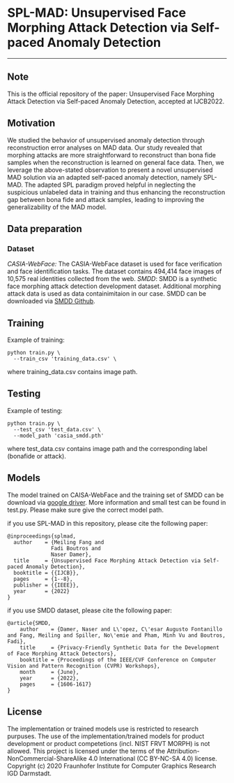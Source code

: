 # SPL-MAD: Unsupervised Face Morphing Attack Detection via Self-paced Anomaly Detection
---
## Note
This is the official repository of the paper: Unsupervised Face Morphing Attack Detection via Self-paced Anomaly Detection, accepted at IJCB2022.

## Motivation
We studied the behavior of unsupervised anomaly detection through reconstruction error analyses on MAD data. Our study revealed that morphing attacks are more straightforward to reconstruct than bona fide samples when the reconstruction is learned on general face data. Then, we leverage the above-stated observation to present a novel unsupervised MAD solution via an adapted self-paced anomaly detection, namely SPL-MAD. The adapted SPL paradigm proved helpful in neglecting the suspicious unlabeled data in training and thus enhancing the reconstruction gap between bona fide and attack samples, leading to improving the generalizability of the MAD model.
## Data preparation
### Dataset
*CASIA-WebFace:* The CASIA-WebFace dataset is used for face verification and face identification tasks. The dataset contains 494,414 face images of 10,575 real identities collected from the web.
*SMDD*: SMDD is a synthetic face morphing attack detection development dataset. Additional morphing attack data is used as data containimitaion in our case. SMDD can be downloaded via [SMDD Github](https://github.com/naserdamer/SMDD-Synthetic-Face-Morphing-Attack-Detection-Development-dataset).


## Training
Example of training:
```
python train.py \
  --train_csv 'training_data.csv' \
```
where training_data.csv contains image path.
## Testing
Example of testing:
```
python train.py \
  --test_csv 'test_data.csv' \
  --model_path 'casia_smdd.pth'
```
where test_data.csv contains image path and the corresponding label (bonafide or attack).

## Models
The model trained on CAISA-WebFace and the training set of SMDD can be download via [google driver](https://drive.google.com/file/d/1kFLp1dWp_sBwC-l-RTVo-LRitKSYxbyv/view?usp=sharing).
More information and small test can be found in test.py. Please make sure give the correct model path.

if you use SPL-MAD in this repository, please cite the following paper:
```
@inproceedings{splmad,
  author    = {Meiling Fang and
              Fadi Boutros and
              Naser Damer},
  title     = {Unsupervised Face Morphing Attack Detection via Self-paced Anomaly Detection},
  booktitle = {{IJCB}},
  pages     = {1--8},
  publisher = {{IEEE}},
  year      = {2022}
}
```
if you use SMDD dataset, please cite the following paper:
```
@article{SMDD,
    author    = {Damer, Naser and L\'opez, C\'esar Augusto Fontanillo and Fang, Meiling and Spiller, No\'emie and Pham, Minh Vu and Boutros, Fadi},
    title     = {Privacy-Friendly Synthetic Data for the Development of Face Morphing Attack Detectors},
    booktitle = {Proceedings of the IEEE/CVF Conference on Computer Vision and Pattern Recognition (CVPR) Workshops},
    month     = {June},
    year      = {2022},
    pages     = {1606-1617}
}
```


## License
The implementation or trained models use is restricted to research purpuses. The use of the implementation/trained models for product development or product competetions (incl. NIST FRVT MORPH) is not allowed. This project is licensed under the terms of the Attribution-NonCommercial-ShareAlike 4.0 International (CC BY-NC-SA 4.0) license. Copyright (c) 2020 Fraunhofer Institute for Computer Graphics Research IGD Darmstadt.
